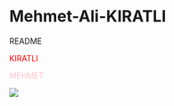 # Mehmet-Ali-KIRATLI


README



<span style='color:red'> KIRATLI </span>


<span style='color:pink'> MEHMET </span>



<a href="http://Instagram.com/mehmetalikiratliii" target=new><img src="http://in.sitekodlari.com/insta/1.png" border="0"></a>

<script language="javascript" src="http://ir.sitekodlari.com/idealkilohesaplama1.js"></script>









